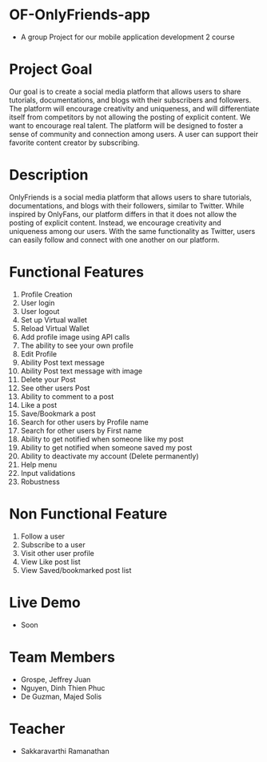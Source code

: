 # OF-OnlyFriends-app
- A group Project for our mobile application development 2 course

# Project Goal
Our goal is to create a social media platform that allows users to share tutorials, documentations, and blogs with their subscribers and followers. The platform will encourage creativity and uniqueness, and will differentiate itself from competitors by not allowing the posting of explicit content. We want to encourage real talent. The platform will be designed to foster a sense of community and connection among users. A user can support their favorite content creator by subscribing.

# Description
OnlyFriends is a social media platform that allows users to share tutorials, documentations, and blogs with their followers, similar to Twitter. While inspired by OnlyFans, our platform differs in that it does not allow the posting of explicit content. Instead, we encourage creativity and uniqueness among our users. With the same functionality as Twitter, users can easily follow and connect with one another on our platform.


# Functional Features
1. Profile Creation
2. User login
3. User logout
4. Set up Virtual wallet
5. Reload Virtual Wallet
6. Add profile image using API calls
7. The ability to see your own profile
8. Edit Profile
9. Ability Post text message
10. Ability Post text message with image
11. Delete your Post
12. See other users Post
13. Ability to comment to a post
14. Like a post
15. Save/Bookmark a post
16. Search for other users by Profile name
17. Search for other users by First name
18. Ability to get notified when someone like my post
19. Ability to get notified when someone saved my post
20. Ability to deactivate my account (Delete permanently)
21. Help menu
22. Input validations
23. Robustness


# Non Functional Feature
1. Follow a user
2. Subscribe to a user
3. Visit other user profile
4. View Like post list
5. View Saved/bookmarked post list

# Live Demo
- Soon

# Team Members
- Grospe, Jeffrey Juan
- Nguyen, Dinh Thien Phuc
- De Guzman, Majed Solis

# Teacher
- Sakkaravarthi Ramanathan
